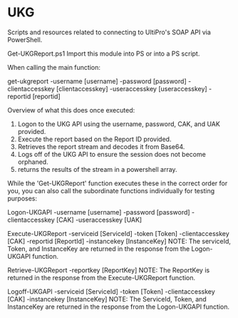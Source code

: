 # UKG
Scripts and resources related to connecting to UltiPro's SOAP API via PowerShell.

Get-UKGReport.ps1
Import this module into PS or into a PS script.

When calling the main function:

get-ukgreport -username [username] -password [password] -clientaccesskey [clientaccesskey] -useraccesskey [useraccesskey] -reportid [reportid]

Overview of what this does once executed:
1. Logon to the UKG API using the username, password, CAK, and UAK provided.
2. Execute the report based on the Report ID provided.
3. Retrieves the report stream and decodes it from Base64.
4. Logs off of the UKG API to ensure the session does not become orphaned.
5. returns the results of the stream in a powershell array.


While the 'Get-UKGReport' function executes these in the correct order for you, you can also call the subordinate functions individually for testing purposes:

Logon-UKGAPI -username [username] -password [password] -clientaccesskey [CAK] -useraccesskey [UAK]

Execute-UKGReport -serviceid [ServiceId] -token [Token] -clientaccesskey [CAK] -reportid [ReportId] -instancekey [InstanceKey]
  NOTE: The serviceId, Token, and InstanceKey are returned in the response from the Logon-UKGAPI function.
  
Retrieve-UKGReport -reportkey [ReportKey]
  NOTE: The ReportKey is returned in the response from the Execute-UKGReport function.

Logoff-UKGAPI -serviceid [ServiceId] -token [Token] -clientaccesskey [CAK] -instancekey [InstanceKey]
  NOTE: The ServiceId, Token, and InstanceKey are returned in the response from the Logon-UKGAPI function.
